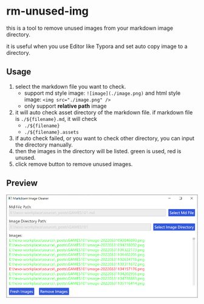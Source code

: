 # rm-unused-img

this is a tool to remove unused images from your markdown image directory.

it is useful when you use Editor like Typora and set auto copy image to a directory.

## Usage

1. select the markdown file you want to check.
   - support md style image: `![image](./image.png)` and html style image: `<img src="./image.png" />`
   - only support **relative path** image
2. it will auto check asset directory of the markdown file. if markdown file is `./${filename}.md`, it will check
   - `./${filename}`
   - `./${filename}.assets`
3. if auto check failed, or you want to check other directory, you can input the directory manually.
4. then the images in the directory will be listed. green is used, red is unused.
5. click remove button to remove unused images.

## Preview

![preview](./preview.png)
